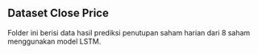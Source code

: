 ## Dataset Close Price

Folder ini berisi data hasil prediksi penutupan saham harian dari 8 saham menggunakan model LSTM. 
